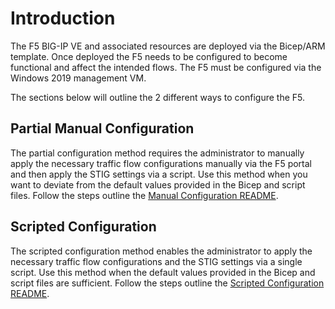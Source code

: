 # Introduction

The F5 BIG-IP VE and associated resources are deployed via the Bicep/ARM template. Once deployed the F5 needs to be configured to become functional and affect the intended flows. The F5 must be configured via the Windows 2019 management VM.

The sections below will outline the 2 different ways to configure the F5.

## Partial Manual Configuration

The partial configuration method requires the administrator to manually apply the necessary traffic flow configurations manually via the F5 portal and then apply the STIG settings via a script. Use this method when you want to deviate from the default values provided in the Bicep and script files. Follow the steps outline the [Manual Configuration README](./F5_manual_cfg.md).

## Scripted Configuration

The scripted configuration method enables the administrator to apply the necessary traffic flow configurations and the STIG settings via a single script. Use this method when the default values provided in the Bicep and script files are sufficient. Follow the steps outline the [Scripted Configuration README](./F5_scripted_config.md).
